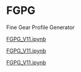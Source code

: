 # FGPG
Fine Gear Profile Generator

[FGPG_V11.ipynb](FGPG_V11.ipynb)

[FGPG_V11.ipynb](https://github.com/dymaxionkim/FGPG/blob/master/FGPG_V11.ipynb)

[FGPG_V11.ipynb](http://nbviewer.ipython.org/gist/dymaxionkim/fe9015463cd41cfb3f40)


